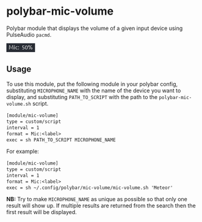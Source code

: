 # polybar-mic-volume
Polybar module that displays the volume of a given input device using PulseAudio `pacmd`.

![Screenshot](/.github/screenshot.png?raw=true)

## Usage
To use this module, put the following module in your polybar config, substituting `MICROPHONE_NAME` with the name of the 
device you want to display, and substituting `PATH_TO_SCRIPT` with the path to the `polybar-mic-volume.sh` script.

```
[module/mic-volume]
type = custom/script
interval = 1
format = Mic:<label>
exec = sh PATH_TO_SCRIPT MICROPHONE_NAME
```

For example:

```
[module/mic-volume]
type = custom/script
interval = 1
format = Mic:<label>
exec = sh ~/.config/polybar/mic-volume/mic-volume.sh 'Meteor'
```

**NB:**
Try to make `MICROPHONE_NAME` as unique as possible so that only one result will show up. If multiple results are 
returned from the search then the first result will be displayed.